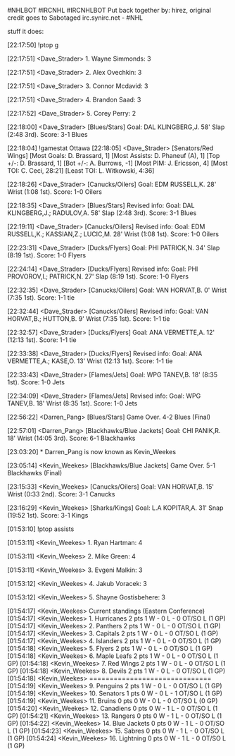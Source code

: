 
#NHLBOT #IRCNHL #IRCNHLBOT
Put back together by: hirez,  original credit goes to Sabotaged
irc.synirc.net  - #NHL  

stuff it does:

[22:17:50] <hirezgg> !ptop g
  

[22:17:51] <Dave_Strader> 1. Wayne Simmonds: 3 

[22:17:51] <Dave_Strader> 2. Alex Ovechkin: 3 

[22:17:51] <Dave_Strader> 3. Connor Mcdavid: 3 

[22:17:51] <Dave_Strader> 4. Brandon Saad: 3 

[22:17:52] <Dave_Strader> 5. Corey Perry: 2 



[22:18:00] <Dave_Strader> [Blues/Stars] Goal: DAL KLINGBERG,J. 58' Slap (2:48 3rd). Score: 3-1 Blues

[22:18:04] <hirezgg> !gamestat Ottawa
[22:18:05] <Dave_Strader> [Senators/Red Wings] [Most Goals: D. Brassard, 1] [Most Assists: D. Phaneuf (A), 1] [Top +/-: D. Brassard, 1] [Bot +/-: A. Burrows, -1] [Most PIM: J. Ericsson, 4] [Most TOI: C. Ceci, 28:21] [Least TOI: L. Witkowski, 4:36]

[22:18:26] <Dave_Strader> [Canucks/Oilers] Goal: EDM RUSSELL,K. 28' Wrist (1:08 1st). Score: 1-0 Oilers

[22:18:35] <Dave_Strader> [Blues/Stars] Revised info: Goal: DAL KLINGBERG,J.; RADULOV,A. 58' Slap (2:48 3rd). Score: 3-1 Blues

[22:19:11] <Dave_Strader> [Canucks/Oilers] Revised info: Goal: EDM RUSSELL,K.; KASSIAN,Z.; LUCIC,M. 28' Wrist (1:08 1st). Score: 1-0 Oilers

[22:23:31] <Dave_Strader> [Ducks/Flyers] Goal: PHI PATRICK,N. 34' Slap (8:19 1st). Score: 1-0 Flyers

[22:24:14] <Dave_Strader> [Ducks/Flyers] Revised info: Goal: PHI PROVOROV,I.; PATRICK,N. 27' Slap (8:19 1st). Score: 1-0 Flyers

[22:32:35] <Dave_Strader> [Canucks/Oilers] Goal: VAN HORVAT,B. 0' Wrist (7:35 1st). Score: 1-1 tie

[22:32:44] <Dave_Strader> [Canucks/Oilers] Revised info: Goal: VAN HORVAT,B.; HUTTON,B. 9' Wrist (7:35 1st). Score: 1-1 tie

[22:32:57] <Dave_Strader> [Ducks/Flyers] Goal: ANA VERMETTE,A. 12'  (12:13 1st). Score: 1-1 tie

[22:33:38] <Dave_Strader> [Ducks/Flyers] Revised info: Goal: ANA VERMETTE,A.; KASE,O. 13' Wrist (12:13 1st). Score: 1-1 tie

[22:33:43] <Dave_Strader> [Flames/Jets] Goal: WPG TANEV,B. 18'  (8:35 1st). Score: 1-0 Jets

[22:34:09] <Dave_Strader> [Flames/Jets] Revised info: Goal: WPG TANEV,B. 18' Wrist (8:35 1st). Score: 1-0 Jets

[22:56:22] <Darren_Pang> [Blues/Stars] Game Over. 4-2 Blues (Final)

[22:57:01] <Darren_Pang> [Blackhawks/Blue Jackets] Goal: CHI PANIK,R. 18' Wrist (14:05 3rd). Score: 6-1 Blackhawks

[23:03:20] * Darren_Pang is now known as Kevin_Weekes

[23:05:14] <Kevin_Weekes> [Blackhawks/Blue Jackets] Game Over. 5-1 Blackhawks (Final)

[23:15:33] <Kevin_Weekes> [Canucks/Oilers] Goal: VAN HORVAT,B. 15' Wrist (0:33 2nd). Score: 3-1 Canucks

[23:16:29] <Kevin_Weekes> [Sharks/Kings] Goal: L.A KOPITAR,A. 31' Snap (19:52 1st). Score: 3-1 Kings
  
  
  [01:53:10] <hirezgg> !ptop assists
  
[01:53:11] <Kevin_Weekes> 1. Ryan Hartman: 4 

[01:53:11] <Kevin_Weekes> 2. Mike Green: 4 

[01:53:11] <Kevin_Weekes> 3. Evgeni Malkin: 3 

[01:53:12] <Kevin_Weekes> 4. Jakub Voracek: 3 


[01:53:12] <Kevin_Weekes> 5. Shayne Gostisbehere: 3 

  
  
  
[01:54:17] <Kevin_Weekes> Current standings    (Eastern Conference)
[01:54:17] <Kevin_Weekes> 1.  Hurricanes       2 pts    1 W - 0 L - 0 OT/SO L   (1 GP)
[01:54:17] <Kevin_Weekes> 2.  Panthers         2 pts    1 W - 0 L - 0 OT/SO L   (1 GP)
[01:54:17] <Kevin_Weekes> 3.  Capitals         2 pts    1 W - 0 L - 0 OT/SO L   (1 GP)
[01:54:17] <Kevin_Weekes> 4.  Islanders        2 pts    1 W - 0 L - 0 OT/SO L   (1 GP)
[01:54:18] <Kevin_Weekes> 5.  Flyers           2 pts    1 W - 0 L - 0 OT/SO L   (1 GP)
[01:54:18] <Kevin_Weekes> 6.  Maple Leafs      2 pts    1 W - 0 L - 0 OT/SO L   (1 GP)
[01:54:18] <Kevin_Weekes> 7.  Red Wings        2 pts    1 W - 0 L - 0 OT/SO L   (1 GP)
[01:54:18] <Kevin_Weekes> 8.  Devils           2 pts    1 W - 0 L - 0 OT/SO L   (1 GP)
[01:54:18] <Kevin_Weekes> ==============================
[01:54:19] <Kevin_Weekes> 9.  Penguins         2 pts    1 W - 0 L - 0 OT/SO L   (1 GP)
[01:54:19] <Kevin_Weekes> 10. Senators         1 pts    0 W - 0 L - 1 OT/SO L   (1 GP)
[01:54:19] <Kevin_Weekes> 11. Bruins           0 pts    0 W - 0 L - 0 OT/SO L   (0 GP)
[01:54:20] <Kevin_Weekes> 12. Canadiens        0 pts    0 W - 1 L - 0 OT/SO L   (1 GP)
[01:54:21] <Kevin_Weekes> 13. Rangers          0 pts    0 W - 1 L - 0 OT/SO L   (1 GP)
[01:54:22] <Kevin_Weekes> 14. Blue Jackets     0 pts    0 W - 1 L - 0 OT/SO L   (1 GP)
[01:54:23] <Kevin_Weekes> 15. Sabres           0 pts    0 W - 1 L - 0 OT/SO L   (1 GP)
[01:54:24] <Kevin_Weekes> 16. Lightning        0 pts    0 W - 1 L - 0 OT/SO L   (1 GP)
